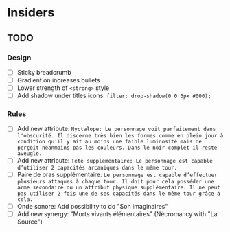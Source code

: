 # Insiders

## TODO

### Design
- [ ] Sticky breadcrumb
- [ ] Gradient on increases bullets
- [ ] Lower strength of `<strong>` style
- [ ] Add shadow under titles icons: `filter: drop-shadow(0 0 6px #000);`

### Rules
- [ ] Add new attribute: `Nyctalope: Le personnage voit parfaitement dans l'obscurité. Il discerne très bien les formes comme en plein jour à condition qu'il y ait au moins une faible luminosité mais ne perçoit néanmoins pas les couleurs. Dans le noir complet il reste aveugle.`
- [ ] Add new attribute: `Tête supplémentaire: Le personnage est capable d’utiliser 2 capacités arcaniques dans le même tour.`
- [ ] Paire de bras supplémentaire: `Le personnage est capable d’effectuer plusieurs attaques à chaque tour.
Il doit pour cela posséder une arme secondaire ou un attribut physique supplémentaire.
Il ne peut pas utiliser 2 fois une de ses capacités dans le même tour grâce à cela.`
- [ ] Onde sonore: Add possibility to do "Son imaginaires"
- [ ] Add new synergy: "Morts vivants élémentaires" (Nécromancy with "La Source")
